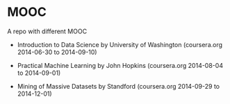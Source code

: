 MOOC
====

A repo with different MOOC

* Introduction to Data Science by University of Washington (coursera.org 2014-06-30 to 2014-09-10)

* Practical Machine Learning by John Hopkins (coursera.org 2014-08-04 to 2014-09-01)

* Mining of Massive Datasets by Standford (coursera.org 2014-09-29 to 2014-12-01)
